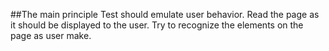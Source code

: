 ##The main principle
Test should emulate user behavior. Read the page as it should be displayed to the user. Try to recognize the elements on the page as user make.
